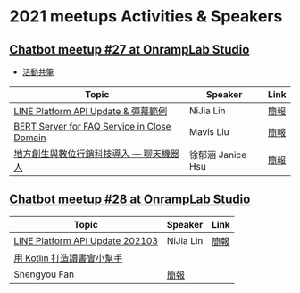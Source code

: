 # 2021 meetups Activities & Speakers

## [Chatbot meetup #27 at OnrampLab Studio](https://events.chatbot.tw/events/26)

- [活動共筆](https://hackmd.io/@chatbot-tw/meetups-027)

| Topic                                                                       | Speaker           | Link                                                                                |
| --------------------------------------------------------------------------- | ----------------- | ----------------------------------------------------------------------------------- |
| [LINE Platform API Update & 彈幕範例](https://youtu.be/OaX09Qp95Yw)         | NiJia Lin         | [簡報](https://speakerdeck.com/line_developers_tw2/line-api-platform-update-202101) |
| [BERT Server for FAQ Service in Close Domain](https://youtu.be/zQhsiaeFdWQ) | Mavis Liu         | [簡報]()                                                                            |
| [地方創生與數位行銷科技導入 — 聊天機器人](https://youtu.be/5hthjlXvb6I)     | 徐郁涵 Janice Hsu | [簡報]()                                                                            |

## [Chatbot meetup #28 at OnrampLab Studio](https://events.chatbot.tw/events/27)

| Topic                                                                                           | Speaker                                                                   | Link                                                                                |
| ----------------------------------------------------------------------------------------------- | ------------------------------------------------------------------------- | ----------------------------------------------------------------------------------- |
| [LINE Platform API Update 202103](https://speakerdeck.com/line_developers_tw2/line-api-platform-update-202103)                                                             | NiJia Lin                                                                 | [簡報](https://speakerdeck.com/line_developers_tw2/line-api-platform-update-202103) |
| [用 Kotlin 打造讀書會小幫手](https://www.slideshare.net/shengyou/building-chatbot-using-kotlin) |
| Shengyou Fan                                                                                    | [簡報](https://www.slideshare.net/shengyou/building-chatbot-using-kotlin) |
